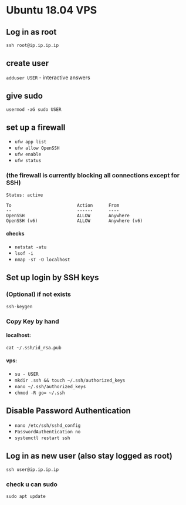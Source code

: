 # Ubuntu 18.04 VPS


## Log in as root
`ssh root@ip.ip.ip.ip`


## create user
`adduser USER` - interactive answers


## give sudo
`usermod -aG sudo USER`


## set up a firewall
* `ufw app list`
* `ufw allow OpenSSH`
* `ufw enable`
* `ufw status`
### (the firewall is currently blocking all connections except for SSH)
```
Status: active

To                         Action      From
--                         ------      ----
OpenSSH                    ALLOW       Anywhere
OpenSSH (v6)               ALLOW       Anywhere (v6)
```
#### checks
* `netstat -atu`
* `lsof -i`
* `nmap -sT -O localhost`


## Set up login by SSH keys
### (Optional) if not exists
`ssh-keygen`
### Copy Key by hand
#### localhost:
`cat ~/.ssh/id_rsa.pub`
#### vps:
* `su - USER`
* `mkdir .ssh && touch ~/.ssh/authorized_keys`
* `nano ~/.ssh/authorized_keys`
* `chmod -R go= ~/.ssh`

## Disable Password Authentication
* `nano /etc/ssh/sshd_config`
* `PasswordAuthentication no`
* `systemctl restart ssh`


## Log in as new user (also stay logged as root)
`ssh user@ip.ip.ip.ip`
### check u can sudo
`sudo apt update`

